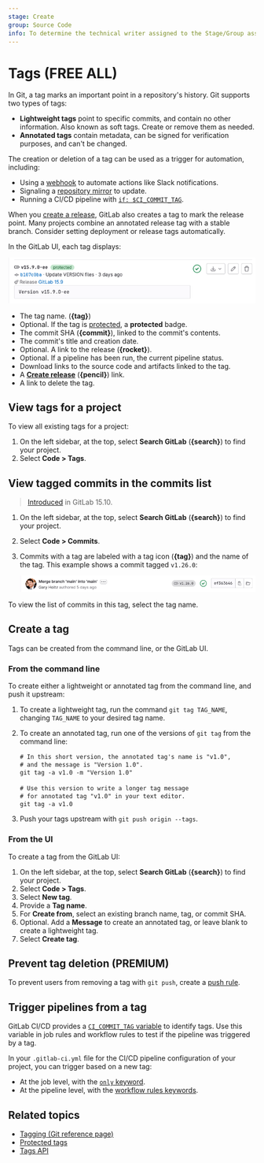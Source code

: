 ```yaml
---
stage: Create
group: Source Code
info: To determine the technical writer assigned to the Stage/Group associated with this page, see https://about.gitlab.com/handbook/product/ux/technical-writing/#assignments
---
```


# Tags **(FREE ALL)**

In Git, a tag marks an important point in a repository's history.
Git supports two types of tags:

- **Lightweight tags** point to specific commits, and contain no other information.
  Also known as soft tags. Create or remove them as needed.
- **Annotated tags** contain metadata, can be signed for verification purposes,
  and can't be changed.

The creation or deletion of a tag can be used as a trigger for automation, including:

- Using a [webhook](../../integrations/webhook_events.md#tag-events) to automate actions
  like Slack notifications.
- Signaling a [repository mirror](../mirror/index.md) to update.
- Running a CI/CD pipeline with [`if: $CI_COMMIT_TAG`](../../../../ci/jobs/job_control.md#common-if-clauses-for-rules).

When you [create a release](../../releases/index.md),
GitLab also creates a tag to mark the release point.
Many projects combine an annotated release tag with a stable branch. Consider
setting deployment or release tags automatically.

In the GitLab UI, each tag displays:

![Example of a single tag](img/tag-display_v15_9.png)

- The tag name. (**{tag}**)
- Optional. If the tag is [protected](../../protected_tags.md), a **protected** badge.
- The commit SHA (**{commit}**), linked to the commit's contents.
- The commit's title and creation date.
- Optional. A link to the release (**{rocket}**).
- Optional. If a pipeline has been run, the current pipeline status.
- Download links to the source code and artifacts linked to the tag.
- A [**Create release**](../../releases/index.md#create-a-release) (**{pencil}**) link.
- A link to delete the tag.

## View tags for a project

To view all existing tags for a project:

1. On the left sidebar, at the top, select **Search GitLab** (**{search}**) to find your project.
1. Select **Code > Tags**.

## View tagged commits in the commits list

> [Introduced](https://gitlab.com/gitlab-org/gitlab/-/issues/18795) in GitLab 15.10.

1. On the left sidebar, at the top, select **Search GitLab** (**{search}**) to find your project.
1. Select **Code > Commits**.
1. Commits with a tag are labeled with a tag icon (**{tag}**) and the name of the tag.
   This example shows a commit tagged `v1.26.0`:

   ![A tagged commit in the Commits view](img/tags_commits_view_v15_10.png)

To view the list of commits in this tag, select the tag name.

## Create a tag

Tags can be created from the command line, or the GitLab UI.

### From the command line

To create either a lightweight or annotated tag from the command line, and push it upstream:

1. To create a lightweight tag, run the command `git tag TAG_NAME`, changing
   `TAG_NAME` to your desired tag name.
1. To create an annotated tag, run one of the versions of `git tag` from the command line:

   ```shell
   # In this short version, the annotated tag's name is "v1.0",
   # and the message is "Version 1.0".
   git tag -a v1.0 -m "Version 1.0"

   # Use this version to write a longer tag message
   # for annotated tag "v1.0" in your text editor.
   git tag -a v1.0
   ```

1. Push your tags upstream with `git push origin --tags`.

### From the UI

To create a tag from the GitLab UI:

1. On the left sidebar, at the top, select **Search GitLab** (**{search}**) to find your project.
1. Select **Code > Tags**.
1. Select **New tag**.
1. Provide a **Tag name**.
1. For **Create from**, select an existing branch name, tag, or commit SHA.
1. Optional. Add a **Message** to create an annotated tag, or leave blank to
   create a lightweight tag.
1. Select **Create tag**.

## Prevent tag deletion **(PREMIUM)**

To prevent users from removing a tag with `git push`, create a [push rule](../push_rules.md).

## Trigger pipelines from a tag

GitLab CI/CD provides a [`CI_COMMIT_TAG` variable](../../../../ci/variables/predefined_variables.md)
to identify tags. Use this variable in job rules and workflow rules to test if the pipeline
was triggered by a tag.

In your `.gitlab-ci.yml` file for the CI/CD pipeline configuration of your project,
you can trigger based on a new tag:

- At the job level, with the [`only` keyword](../../../../ci/yaml/index.md#only--except).
- At the pipeline level, with the [workflow rules keywords](../../../../ci/yaml/workflow.md).

## Related topics

- [Tagging (Git reference page)](https://git-scm.com/book/en/v2/Git-Basics-Tagging)
- [Protected tags](../../protected_tags.md)
- [Tags API](../../../../api/tags.md)
